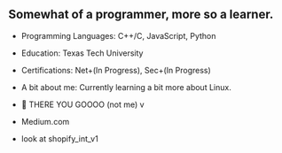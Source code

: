 ## Somewhat of a programmer, more so a learner.

- Programming Languages: C++/C, JavaScript, Python
- Education: Texas Tech University
- Certifications: Net+(In Progress), Sec+(In Progress)
- A bit about me: Currently learning a bit more about Linux.




- 🌱 THERE YOU GOOOO (not me) v
- Medium.com

- look at shopify_int_v1
